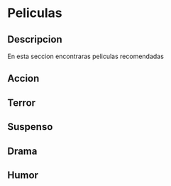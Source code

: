 # Peliculas

## Descripcion

En esta seccion encontraras peliculas recomendadas

## Accion

## Terror

## Suspenso

## Drama

## Humor

